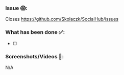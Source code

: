 ### Issue 😱:

Closes https://github.com/Skolaczk/SocialHub/issues

### What has been done ✅:

- [ ]

### Screenshots/Videos 🎥:

N/A
